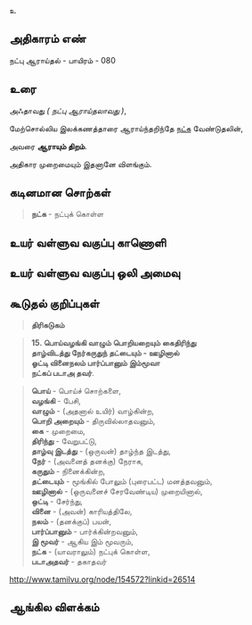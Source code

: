 உ


## அதிகாரம் எண்

நட்பு ஆராய்தல் - பாயிரம் - 080 	
## உரை

அஃதாவது _( நட்பு ஆராய்தலாவது )_,  

மேற்சொல்லிய இலக்கணத்தாரை ஆராய்ந்தறிந்தே [நட்க](https://github.com/anbarasu0504/UyarValluvam/blob/master/%E0%AE%85%E0%AE%A4%E0%AE%BF%E0%AE%95%E0%AE%BE%E0%AE%B0%E0%AE%AE%E0%AF%8D/080.md#%E0%AE%95%E0%AF%82%E0%AE%9F%E0%AF%81%E0%AE%A4%E0%AE%B2%E0%AF%8D-%E0%AE%95%E0%AF%81%E0%AE%B1%E0%AE%BF%E0%AE%AA%E0%AF%8D%E0%AE%AA%E0%AF%81%E0%AE%95%E0%AE%B3%E0%AF%8D) வேண்டுதலின்,  

அவரை **ஆராயும் திறம்**.  

அதிகார முறைமையும் இதனானே விளங்கும்.


## கடினமான சொற்கள்

>**நட்க** - நட்புக் கொள்ள


## உயர் வள்ளுவ வகுப்பு காணொளி


## உயர் வள்ளுவ வகுப்பு ஒலி அமைவு 


## கூடுதல் குறிப்புகள்

>**திரிகடுகம்**  

>**15. பொய்வழங்கி வாழும் பொறியறையும் கைதிரிந்து  
>தாழ்விடத்து நேர்கருதுந் தட்டையும் - ஊழினால்  
>ஓட்டி வினைநலம் பார்ப்பானும் இம்மூவா  
>நட்கப் படாஅ தவர்**.  

>**பொய்** - பொய்ச் சொற்களை,  
>**வழங்கி** - பேசி,  
>**வாழும்** - (அதனால் உயிர்) வாழ்கின்ற,  
>**பொறி அறையும்** - திருவில்லாதவனும்,  
>**கை** - முறைமை,  
>**திரிந்து** - வேறுபட்டு,  
>**தாழ்வு இடத்து** - (ஒருவன்) தாழ்ந்த இடத்து,  
>**நேர்** - (அவனைத் தனக்கு) நேராக,  
>**கருதும்** - நினைக்கின்ற,  
>**தட்டையும்** - மூங்கில் போலும் (புரைபட்ட) மனத்தவனும்,  
>**ஊழினால்** - (ஒருவனைச் சேரவேண்டிய) முறையினால்,  
>**ஒட்டி** - சேர்ந்து,  
>**வினை** - (அவன்) காரியத்திலே,  
>**நலம்** - (தனக்குப்) பயன்,  
>**பார்ப்பானும்** - பார்க்கின்றவனும்,  
>**இ மூவர்** - ஆகிய இம் மூவரும்,  
>**நட்க** - (யாவராலும்) நட்புக் கொள்ள,  
>**படாஅதவர்** - தகாதவர்  

http://www.tamilvu.org/node/154572?linkid=26514

## ஆங்கில விளக்கம்

